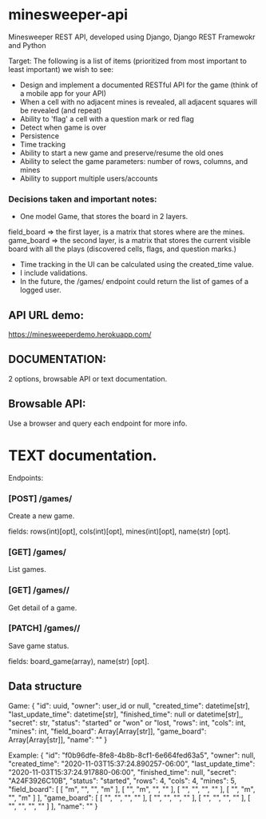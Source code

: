 # minesweeper-api
Minesweeper REST API, developed using Django, Django REST Framewokr and Python

Target:
The following is a list of items (prioritized from most important to least important) we wish to see:

+ Design and implement a documented RESTful API for the game (think of a mobile app for your API)
+ When a cell with no adjacent mines is revealed, all adjacent squares will be revealed (and repeat)
+ Ability to 'flag' a cell with a question mark or red flag
+ Detect when game is over
+ Persistence
+ Time tracking
+ Ability to start a new game and preserve/resume the old ones
+ Ability to select the game parameters: number of rows, columns, and mines
+ Ability to support multiple users/accounts

### Decisions taken and important notes:
+ One model Game, that stores the board in 2 layers.

field_board => the first layer, is a matrix that stores where are the mines.
game_board => the second layer, is a matrix that stores the current visible board with all the plays (discovered cells, flags, and question marks.)
+ Time tracking in the UI can be calculated using the created_time value.
+ I include validations.
+ In the future, the /games/ endpoint could return the list of games of a logged user.

## API URL demo:
https://minesweeperdemo.herokuapp.com/

## DOCUMENTATION:
2 options, browsable API or text documentation.

## Browsable API:
Use a browser and query each endpoint for more info.

# TEXT documentation.

Endpoints:

### [POST] /games/
Create a new game.

fields: rows(int)[opt], cols(int)[opt], mines(int)[opt], name(str) [opt].

### [GET] /games/
List games.

### [GET] /games/<uuid>/
Get detail of a game.

### [PATCH] /games/<uuid>/
Save game status.

fields: board_game(array), name(str) [opt].

## Data structure
Game:
{
    "id": uuid,
    "owner": user_id or null,
    "created_time": datetime[str],
    "last_update_time": datetime[str],
    "finished_time": null or datetime[str],,
    "secret": str,
    "status": "started" or "won" or "lost,
    "rows": int,
    "cols": int,
    "mines": int,
    "field_board": Array[Array[str]],
    "game_board": Array[Array[str]],
    "name": ""
}


Example:
{
    "id": "f0b96dfe-8fe8-4b8b-8cf1-6e664fed63a5",
    "owner": null,
    "created_time": "2020-11-03T15:37:24.890257-06:00",
    "last_update_time": "2020-11-03T15:37:24.917880-06:00",
    "finished_time": null,
    "secret": "A24F3926C10B",
    "status": "started",
    "rows": 4,
    "cols": 4,
    "mines": 5,
    "field_board": [
        [
            "m",
            "",
            "",
            "m"
        ],
        [
            "",
            "m",
            "",
            ""
        ],
        [
            "",
            "",
            "",
            ""
        ],
        [
            "",
            "m",
            "",
            "m"
        ]
    ],
    "game_board": [
        [
            "",
            "",
            "",
            ""
        ],
        [
            "",
            "",
            "",
            ""
        ],
        [
            "",
            "",
            "",
            ""
        ],
        [
            "",
            "",
            "",
            ""
        ]
    ],
    "name": ""
}


